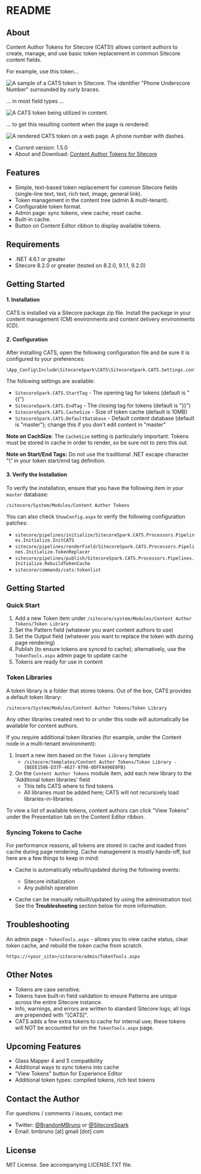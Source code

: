 # README #

## About

Content Author Tokens for Sitecore (CATS!) allows content authors to create, manage, and use basic token replacement in common Sitecore content fields.

For example, use this token...

![A sample of a CATS token in Sitecore. The identifier "Phone Underscore Number" surrounded by curly braces.](https://www.brandonbruno.com/sections/development/images/cats/token_example_01.png)

... in most field types ...

![A CATS token being utilized in content.](https://www.brandonbruno.com/sections/development/images/cats/token_example_01a.png)

... to get this resulting content when the page is rendered:

![A rendered CATS token on a web page. A phone number with dashes.](https://www.brandonbruno.com/sections/development/images/cats/token_example_02.png)

* Current version: 1.5.0
* About and Download: [Content Author Tokens for Sitecore](http://www.brandonbruno.com/sections/development/cats.html)

## Features

* Simple, text-based token replacement for common Sitecore fields (single-line text, text, rich text, image, general link).
* Token management in the content tree (admin & multi-tenant).
* Configurable token format.
* Admin page: sync tokens, view cache, reset cache.
* Built-in cache.
* Button on Content Editor ribbon to display available tokens.

## Requirements

* .NET 4.6.1 or greater
* Sitecore 8.2.0 or greater (tested on 8.2.0, 9.1.1, 9.2.0)

## Getting Started

#### 1. Installation ####

CATS is installed via a Sitecore package zip file. Install the package in your content management (CM) environments and content delivery environments (CD).

#### 2. Configuration ####

After installing CATS, open the following configuration file and be sure it is configured to your preferences:

```
\App_Config\Include\SitecoreSpark\CATS\SitecoreSpark.CATS.Settings.config
```

The following settings are available:

 * `SitecoreSpark.CATS.StartTag` - The opening tag for tokens (default is "{{")
 * `SitecoreSpark.CATS.EndTag` - The closing tag for tokens (default is "}}")
 * `SitecoreSpark.CATS.CacheSize` - Size of token cache (default is 10MB)
 * `SitecoreSpark.CATS.DefaultDatabase` - Default content database (default is "master"); change this if you don't edit content in "master"

 **Note on CachSize**: The `CacheSize` setting is particularly important. Tokens must be stored in cache in order to render, so be sure not to zero this out.
 
 **Note on Start/End Tags:** Do not use the traditional .NET escape character "\\" in your token start/end tag definition.

 #### 3. Verify the Installation ####

 To verify the installation, ensure that you have the following item in your `master` database:

 `/sitecore/System/Modules/Content Author Tokens`

 You can also check `ShowConfig.aspx` to verify the following configuration patches:

 * `sitecore/pipelines/initialize/SitecoreSpark.CATS.Processors.Pipelines.Initialize.InitCATS`
 * `sitecore/pipelines/renderField/SitecoreSpark.CATS.Processors.Pipelines.Initialize.TokenReplacer`
 * `sitecore/pipelines/publish/SitecoreSpark.CATS.Processors.Pipelines.Initialize.RebuildTokenCache`
 * `sitecore/commands/cats:tokenlist`

## Getting Started ##

### Quick Start ###

1. Add a new Token item under `/sitecore/system/Modules/Content Author Tokens/Token Library`
2. Set the Pattern field (whatever you want content authors to use)
3. Set the Output field (whatever you want to replace the token with during page rendering)
4. Publish (to ensure tokens are synced to cache); alternatively, use the `TokenTools.aspx` admin page to update cache
5. Tokens are ready for use in content

### Token Libraries ###

A token library is a folder that stores tokens. Out of the box, CATS provides a default token library:

`/sitecore/System/Modules/Content Author Tokens/Token Library`

Any other libraries created next to or under this node will automatically be available for content authors.

If you require additional token libraries (for example, under the Content node in a multi-tenant environment):

1. Insert a new item based on the `Token Library` template
	* `/sitecore/templates/Content Author Tokens/Token Library - {BEEE1586-D37F-4637-9798-0DFFA496E0FB}`
2. On the `Content Author Tokens` module item, add each new library to the 'Additonal token libraries' field
	* This tells CATS where to find tokens
	* All libraries must be added here; CATS will not recursively load libraries-in-libraries

To view a list of available tokens, content authors can click "View Tokens" under the Presentation tab on the Content Editor ribbon.

### Syncing Tokens to Cache ###

For performance reasons, all tokens are stored in cache and loaded from cache during page rendering. Cache management is mostly hands-off, but here are a few things to keep in mind:

* Cache is automatically rebuilt/updated during the following events:
	* Sitecore initialization
	* Any publish operation

* Cache can be manually rebuilt/updated by using the administration tool. See the **Troubleshooting** section below for more information.

## Troubleshooting 

An admin page - `TokenTools.aspx` - allows you to view cache status, clear token cache, and rebuild the token cache from scratch.

`https://<your_site>/sitecore/admin/TokenTools.aspx`

## Other Notes

* Tokens are case sensitive.
* Tokens have built-in field validation to ensure Patterns are unique across the entire Sitecore instance.
* Info, warnings, and errors are written to standard Sitecore logs; all logs are prepended with "[CATS]".
* CATS adds a few extra tokens to cache for internal use; these tokens will NOT be accounted for on the `TokenTools.aspx` page.

## Upcoming Features

* Glass Mapper 4 and 5 compatibility
* Additional ways to sync tokens into cache
* "View Tokens" button for Experience Editor
* Additional token types: compiled tokens, rich text tokens

## Contact the Author

For questions / comments / issues, contact me:
* Twitter: [@BrandonMBruno](https://www.twitter.com/BrandonMBruno) or [@SitecoreSpark](https://www.twitter.com/SitecoreSpark)
* Email: bmbruno [at] gmail [dot] com
 
## License

MIT License. See accompanying LICENSE.TXT file.
